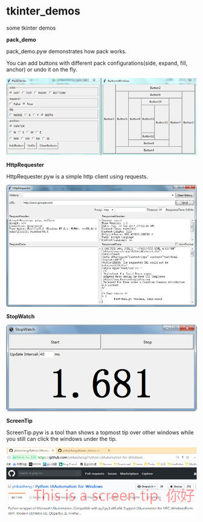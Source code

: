 # tkinter_demos
some tkinter demos

**pack_demo**

pack_demo.pyw demonstrates how pack works.

You can add buttons with different pack configurations(side, expand, fill, anchor) or undo it on the fly.

![pack_demo](images/pack_demo.png)


**HttpRequester**

HttpRequester.pyw is a simple http client using requests.

![HttpRequester](images/HttpRequester.png)


**StopWatch**

![StopWatch](images/StopWatch.png)


**ScreenTip**

ScreenTip.pyw is a tool than shows a topmost tip over other windows while you still can click the windows under the tip.

![ScreenTip](images/ScreenTip.png)